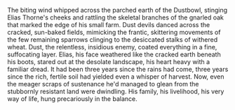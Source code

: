 The biting wind whipped across the parched earth of the Dustbowl, stinging Elias Thorne's cheeks and rattling the skeletal branches of the gnarled oak that marked the edge of his small farm.  Dust devils danced across the cracked, sun-baked fields, mimicking the frantic, skittering movements of the few remaining sparrows clinging to the desiccated stalks of withered wheat.  Dust, the relentless, insidious enemy, coated everything in a fine, suffocating layer.  Elias, his face weathered like the cracked earth beneath his boots, stared out at the desolate landscape, his heart heavy with a familiar dread.  It had been three years since the rains had come, three years since the rich, fertile soil had yielded even a whisper of harvest.  Now, even the meager scraps of sustenance he'd managed to glean from the stubbornly resistant land were dwindling.  His family, his livelihood, his very way of life, hung precariously in the balance.
